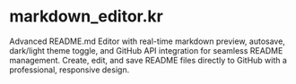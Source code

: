 # markdown_editor.kr
Advanced README.md Editor with real-time markdown preview, autosave, dark/light theme toggle, and GitHub API integration for seamless README management. Create, edit, and save README files directly to GitHub with a professional, responsive design.
